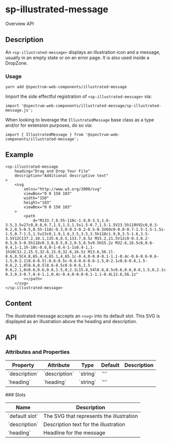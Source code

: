 # sp-illustrated-message
Overview API
## Description
An `<sp-illustrated-message>` displays an illustration icon and a message, usually in an empty state or on an error page. It is also used inside a DropZone.
### Usage
    
    yarn add @spectrum-web-components/illustrated-message
    
Import the side effectful registration of `<sp-illustrated-message>` via:
    
    import '@spectrum-web-components/illustrated-message/sp-illustrated-message.js';
    
When looking to leverage the `IllustratedMessage` base class as a type and/or for extension purposes, do so via:
    
    import { IllustratedMessage } from '@spectrum-web-components/illustrated-message';
    
## Example
    
    <sp-illustrated-message
        heading="Drag and Drop Your File"
        description="Additional descriptive text"
    >
        <svg
            xmlns="http://www.w3.org/2000/svg"
            viewBox="0 0 150 103"
            width="150"
            height="103"
            viewBox="0 0 150 103"
        >
            <path
                d="M133.7,8.5h-118c-1.9,0-3.5,1.6-3.5,3.5v27c0,0.8,0.7,1.5,1.5,1.5s1.5-0.7,1.5-1.5V23.5h119V92c0,0.3-0.2,0.5-0.5,0.5h-118c-0.3,0-0.5-0.2-0.5-0.5V69c0-0.8-0.7-1.5-1.5-1.5s-1.5,0.7-1.5,1.5v23c0,1.9,1.6,3.5,3.5,3.5h118c1.9,0,3.5-1.6,3.5-3.5V12C137.2,10.1,135.6,8.5,133.7,8.5z M15.2,21.5V12c0-0.3,0.2-0.5,0.5-0.5h118c0.3,0,0.5,0.2,0.5,0.5v9.5H15.2z M32.6,16.5c0,0.6-0.4,1-1,1h-10c-0.6,0-1-0.4-1-1s0.4-1,1-1h10C32.2,15.5,32.6,15.9,32.6,16.5z M13.6,56.1l-8.6,8.5C4.8,65,4.4,65.1,4,65.1c-0.4,0-0.8-0.1-1.1-0.4c-0.6-0.6-0.6-1.5,0-2.1l8.6-8.5l-8.6-8.5c-0.6-0.6-0.6-1.5,0-2.1c0.6-0.6,1.5-0.6,2.1,0l8.6,8.5l8.6-8.5c0.6-0.6,1.5-0.6,2.1,0c0.6,0.6,0.6,1.5,0,2.1L15.8,54l8.6,8.5c0.6,0.6,0.6,1.5,0,2.1c-0.3,0.3-0.7,0.4-1.1,0.4c-0.4,0-0.8-0.1-1.1-0.4L13.6,56.1z"
            ></path>
        </svg>
    </sp-illustrated-message>
## Content
The illustrated message accepts an `<svg>` into its default slot. This SVG is displayed as an illustration above the heading and description.
## API
### Attributes and Properties
<table>
  <thead>
    <tr>
      <th>Property</th>
      <th>Attribute</th>
      <th>Type</th>
      <th>Default</th>
      <th>Description</th>
    </tr>
  </thead>
  <tbody>
    <tr>
      <td>`description`</td>
      <td>`description`</td>
      <td>`string`</td>
      <td>`''`</td>
      <td></td>
    </tr>
    <tr>
      <td>`heading`</td>
      <td>`heading`</td>
      <td>`string`</td>
      <td>`''`</td>
      <td></td>
    </tr>
  </tbody>
</table>
### Slots
<table>
  <thead>
    <tr>
      <th>Name</th>
      <th>Description</th>
    </tr>
  </thead>
  <tbody>
    <tr>
      <td>`default slot`</td>
      <td>The SVG that represents the illustration</td>
    </tr>
    <tr>
      <td>`description`</td>
      <td>Description text for the illustration</td>
    </tr>
    <tr>
      <td>`heading`</td>
      <td>Headline for the message</td>
    </tr>
  </tbody>
</table>
